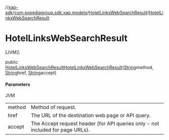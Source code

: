 //[xap-sdk](../../../index.md)/[com.expediagroup.sdk.xap.models](../index.md)/[HotelLinksWebSearchResult](index.md)/[HotelLinksWebSearchResult](-hotel-links-web-search-result.md)

# HotelLinksWebSearchResult

[JVM]\

public [HotelLinksWebSearchResult](index.md)[HotelLinksWebSearchResult](-hotel-links-web-search-result.md)([String](https://docs.oracle.com/javase/8/docs/api/java/lang/String.html)method, [String](https://docs.oracle.com/javase/8/docs/api/java/lang/String.html)href, [String](https://docs.oracle.com/javase/8/docs/api/java/lang/String.html)accept)

#### Parameters

JVM

| | |
|---|---|
| method | Method of request. |
| href | The URL of the destination web page or API query. |
| accept | The Accept request header (for API queries only - not included for page URLs). |

